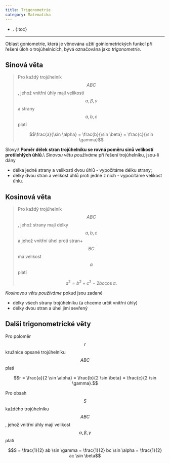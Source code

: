 ```yaml
---
title: Trigonometrie
category: Matematika
---
```


- .
{:toc}
---

Oblast goniometrie, která je věnována užití goiniometrických funkcí při řešení úloh o trojúhelnících, bývá označována jako *trigonometrie*.

## Sinová věta
> Pro každý trojúhelník $$ABC$$, jehož vnitřní úhly mají velikosti $$\alpha , \beta, \gamma$$ a strany $$a,b,c$$ platí
> 
> $$\frac{a}{\sin \alpha} = \frac{b}{\sin \beta} = \frac{c}{\sin \gamma}$$

Slovy:\\
**Poměr délek stran trojúhelníku se rovná poměru sinů velikostí protilehlých úhlů.**\\
*Sinovou větu používáme* při řešení trojúhelníku, jsou-li dány
- délka jedné strany a velikosti dvou úhlů - vypočítáme délku strany;
- délky dvou stran a velikost úhlů proti jedné z nich - vypočítáme velikost úhlu.


## Kosinová věta
> Pro každý trojúhelník $$ABC$$, jehož strany mají délky $$a,b,c$$ a jehož vnitřní úhel proti stran+ $$BC$$ má velikost $$\alpha$$ platí
> 
> $$a^2 = b^2 + c^2 - 2bc \cos \alpha.$$

*Kosinovou větu používáme* pokud jsou zadané
- délky všech strany trojúhelníku (a chceme určit vnitřní úhly)
- délky dvou stran a úhel jimi sevřený

## Další trigonometrické věty
Pro poloměr $$r$$ kružnice opsané trojúhelníku $$ABC$$ platí

$$r = \frac{a}{2 \sin \alpha} = \frac{b}{2 \sin \beta} = \frac{c}{2 \sin \gamma}.$$

Pro obsah $$S$$ každého trojúhelníku $$ABC$$, jehož vnitřní úhly mají velikost $$\alpha , \beta , \gamma$$ platí

$$S = \frac{1}{2} ab \sin \gamma = \frac{1}{2} bc \sin \alpha = \frac{1}{2} ac \sin \beta$$
